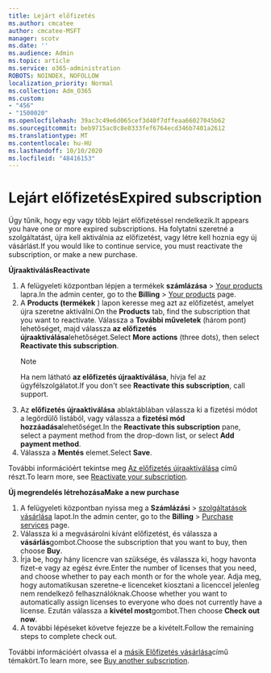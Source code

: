 ```yaml
---
title: Lejárt előfizetés
ms.author: cmcatee
author: cmcatee-MSFT
manager: scotv
ms.date: ''
ms.audience: Admin
ms.topic: article
ms.service: o365-administration
ROBOTS: NOINDEX, NOFOLLOW
localization_priority: Normal
ms.collection: Adm_O365
ms.custom:
- "456"
- "1500020"
ms.openlocfilehash: 39ac3c49e6d065cef3d40f7dffeaa66027045b62
ms.sourcegitcommit: beb9715ac0c8e8333fef6764ecd346b7401a2612
ms.translationtype: MT
ms.contentlocale: hu-HU
ms.lasthandoff: 10/10/2020
ms.locfileid: "48416153"
---
```

# <a name="expired-subscription"></a><span data-ttu-id="a9cd4-102">Lejárt előfizetés</span><span class="sxs-lookup"><span data-stu-id="a9cd4-102">Expired subscription</span></span>

<span data-ttu-id="a9cd4-103">Úgy tűnik, hogy egy vagy több lejárt előfizetéssel rendelkezik.</span><span class="sxs-lookup"><span data-stu-id="a9cd4-103">It appears you have one or more expired subscriptions.</span></span> <span data-ttu-id="a9cd4-104">Ha folytatni szeretné a szolgáltatást, újra kell aktiválnia az előfizetést, vagy létre kell hoznia egy új vásárlást.</span><span class="sxs-lookup"><span data-stu-id="a9cd4-104">If you would like to continue service, you must reactivate the subscription, or make a new purchase.</span></span>
  
<span data-ttu-id="a9cd4-105">**Újraaktiválás**</span><span class="sxs-lookup"><span data-stu-id="a9cd4-105">**Reactivate**</span></span>
  
1. <span data-ttu-id="a9cd4-106">A felügyeleti központban lépjen a termékek **számlázása** \> [Your products](https://go.microsoft.com/fwlink/p/?linkid=842054) lapra.</span><span class="sxs-lookup"><span data-stu-id="a9cd4-106">In the admin center, go to the **Billing** \> [Your products](https://go.microsoft.com/fwlink/p/?linkid=842054) page.</span></span>
2. <span data-ttu-id="a9cd4-107">A **Products (termékek** ) lapon keresse meg azt az előfizetést, amelyet újra szeretne aktiválni.</span><span class="sxs-lookup"><span data-stu-id="a9cd4-107">On the **Products** tab, find the subscription that you want to reactivate.</span></span> <span data-ttu-id="a9cd4-108">Válassza a **További műveletek** (három pont) lehetőséget, majd válassza **az előfizetés újraaktiválása**lehetőséget.</span><span class="sxs-lookup"><span data-stu-id="a9cd4-108">Select **More actions** (three dots), then select **Reactivate this subscription**.</span></span>
    > [!NOTE]
    > <span data-ttu-id="a9cd4-109">Ha nem látható **az előfizetés újraaktiválása**, hívja fel az ügyfélszolgálatot.</span><span class="sxs-lookup"><span data-stu-id="a9cd4-109">If you don't see **Reactivate this subscription**, call support.</span></span>
3. <span data-ttu-id="a9cd4-110">Az **előfizetés újraaktiválása** ablaktáblában válassza ki a fizetési módot a legördülő listából, vagy válassza a **fizetési mód hozzáadása**lehetőséget.</span><span class="sxs-lookup"><span data-stu-id="a9cd4-110">In the **Reactivate this subscription** pane, select a payment method from the drop-down list, or select **Add payment method**.</span></span>
4. <span data-ttu-id="a9cd4-111">Válassza a **Mentés** elemet.</span><span class="sxs-lookup"><span data-stu-id="a9cd4-111">Select **Save**.</span></span>

<span data-ttu-id="a9cd4-112">További információért tekintse meg [Az előfizetés újraaktiválása](https://docs.microsoft.com/microsoft-365/commerce/subscriptions/reactivate-your-subscription) című részt.</span><span class="sxs-lookup"><span data-stu-id="a9cd4-112">To learn more, see [Reactivate your subscription](https://docs.microsoft.com/microsoft-365/commerce/subscriptions/reactivate-your-subscription).</span></span>

<span data-ttu-id="a9cd4-113">**Új megrendelés létrehozása**</span><span class="sxs-lookup"><span data-stu-id="a9cd4-113">**Make a new purchase**</span></span>
  
1. <span data-ttu-id="a9cd4-114">A felügyeleti központban nyissa meg a **Számlázási** \> [szolgáltatások vásárlása](https://go.microsoft.com/fwlink/p/?linkid=868433) lapot.</span><span class="sxs-lookup"><span data-stu-id="a9cd4-114">In the admin center, go to the **Billing** \> [Purchase services](https://go.microsoft.com/fwlink/p/?linkid=868433) page.</span></span>
2. <span data-ttu-id="a9cd4-115">Válassza ki a megvásárolni kívánt előfizetést, és válassza a **vásárlás**gombot.</span><span class="sxs-lookup"><span data-stu-id="a9cd4-115">Choose the subscription that you want to buy, then choose **Buy**.</span></span>
3. <span data-ttu-id="a9cd4-116">Írja be, hogy hány licencre van szüksége, és válassza ki, hogy havonta fizet-e vagy az egész évre.</span><span class="sxs-lookup"><span data-stu-id="a9cd4-116">Enter the number of licenses that you need, and choose whether to pay each month or for the whole year.</span></span> <span data-ttu-id="a9cd4-117">Adja meg, hogy automatikusan szeretne-e licenceket kiosztani a licenccel jelenleg nem rendelkező felhasználóknak.</span><span class="sxs-lookup"><span data-stu-id="a9cd4-117">Choose whether you want to automatically assign licenses to everyone who does not currently have a license.</span></span> <span data-ttu-id="a9cd4-118">Ezután válassza a **kivétel most**gombot.</span><span class="sxs-lookup"><span data-stu-id="a9cd4-118">Then choose **Check out now**.</span></span>
4. <span data-ttu-id="a9cd4-119">A további lépéseket követve fejezze be a kivételt.</span><span class="sxs-lookup"><span data-stu-id="a9cd4-119">Follow the remaining steps to complete check out.</span></span>

<span data-ttu-id="a9cd4-120">További információért olvassa el a [másik Előfizetés vásárlása](https://docs.microsoft.com/microsoft-365/commerce/buy-another-subscription)című témakört.</span><span class="sxs-lookup"><span data-stu-id="a9cd4-120">To learn more, see [Buy another subscription](https://docs.microsoft.com/microsoft-365/commerce/buy-another-subscription).</span></span>